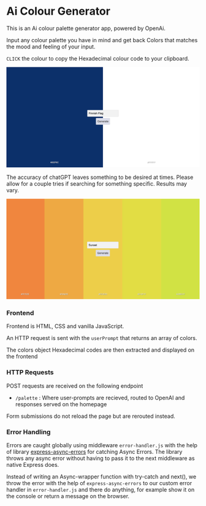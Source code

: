 # Ai Colour Generator

This is an Ai colour palette generator app, powered by OpenAi.

Input any colour palette you have in mind and get back Colors that matches the
mood and feeling of your input.

`CLICK` the colour to copy the Hexadecimal colour code to your clipboard.

![Ai-Colour-Generator](https://github.com/RhonnieAl/AI-Colour-Generator/blob/master/screenshots/Screenshot1.png)

The accuracy of chatGPT leaves something to be desired at times. Please allow
for a couple tries if searching for something specific. Results may vary.

![Ai-Colour-Generator](https://github.com/RhonnieAl/AI-Colour-Generator/blob/master/screenshots/Screenshot2.png)

### Frontend

Frontend is HTML, CSS and vanilla JavaScript.

An HTTP request is sent with the `userPrompt` that returns an array of colors.

The colors object Hexadecimal codes are then extracted and displayed on the
frontend

### HTTP Requests

POST requests are received on the following endpoint

- `/palette` : Where user-prompts are recieved, routed to OpenAI and responses
  served on the homepage

Form submissions do not reload the page but are rerouted instead.

### Error Handling

Errors are caught globally using middleware `error-handler.js` with the help of
library
[express-async-errors](https://www.npmjs.com/package/express-async-errors) for
catching Async Errors. The library throws any async error without having to pass
it to the next middleware as native Express does.

Instead of writing an Async-wrapper function with try-catch and next(), we throw
the error with the help of `express-async-errors` to our custom error handler in
`error-handler.js` and there do anything, for example show it on the console or
return a message on the browser.
